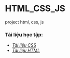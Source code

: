# HTML_CSS_JS
project html, css, js
### Tài liệu học tập:
- *[Tài liệu CSS](https://www.w3schools.com/bootstrap/)*
- *[Tài liệu HTML](https://www.w3schools.com/tags/default.asp)*
